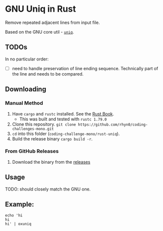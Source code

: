 # GNU Uniq in Rust

Remove repeated adjacent lines from input file.

Based on the GNU core util - [`uniq`](https://www.gnu.org/software/coreutils/manual/html_node/uniq-invocation.html#uniq-invocation).

## TODOs

In no particular order:

- [ ] need to handle preservation of line ending sequence. Technically part of the line and needs to be compared.


## Downloading

### Manual Method

1. Have `cargo` and `rustc` installed. See the [Rust Book](https://doc.rust-lang.org/cargo/getting-started/installation.html).
    - This was built and tested with `rustc 1.79.0`
1. Clone this repository. `git clone https://github.com/rhyn0/coding-challenges-mono.git`
1. `cd` into this folder (`coding-challenge-mono/rust-uniq`).
1. Build the release binary `cargo build -r`.

### From GitHub Releases

1. Download the binary from the [releases](https://github.com/rhyn0/coding-challenges-mono/releases)

## Usage

TODO: should closely match the GNU one.



## Example:

```shell
echo 'hi
hi
hi' | oxuniq
```
